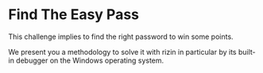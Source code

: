 # Find The Easy Pass

This challenge implies to find the right password to win some points.

We present you a methodology to solve it with rizin in particular by
its built-in debugger on the Windows operating system.
